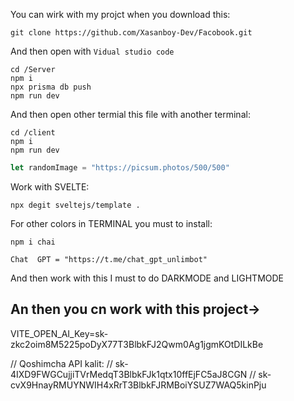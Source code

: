 You can wirk with my projct when you download this:
``` shell
git clone https://github.com/Xasanboy-Dev/Facobook.git
```
And then open with ```Vidual studio code```
```shell
cd /Server
npm i
npx prisma db push
npm run dev
```
And then open other termial this file with another terminal:
```
cd /client
npm i
npm run dev
```
```ts
let randomImage = "https://picsum.photos/500/500"
```


Work with SVELTE:
```shell
npx degit sveltejs/template .
```

For other colors in TERMINAL you must to install:
```shell
npm i chai
```
```shell
Chat  GPT = "https://t.me/chat_gpt_unlimbot"
```
And then work with this
I must to do DARKMODE and LIGHTMODE
## An then you cn work with this project→

VITE_OPEN_AI_Key=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

// Qoshimcha API kalit:
// 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
// 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
